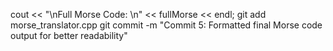 cout << "\nFull Morse Code: \n" << fullMorse << endl;
git add morse_translator.cpp
git commit -m "Commit 5: Formatted final Morse code output for better readability"
